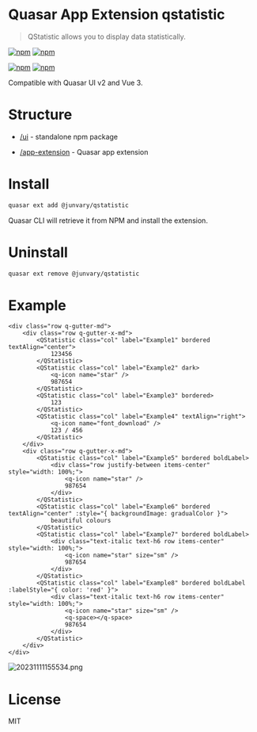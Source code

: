 # Quasar App Extension qstatistic
> QStatistic allows you to display data statistically.

[![npm](https://img.shields.io/npm/v/@junvary/quasar-app-extension-qstatistic.svg?label=@junvary/quasar-app-extension-qstatistic)](https://www.npmjs.com/package/@junvary/quasar-app-extension-qstatistic)
[![npm](https://img.shields.io/npm/dt/@junvary/quasar-app-extension-qstatistic.svg)](https://www.npmjs.com/package/@junvary/quasar-app-extension-qstatistic)

[![npm](https://img.shields.io/npm/v/@junvary/quasar-ui-qstatistic.svg?label=@junvary/quasar-ui-qstatistic)](https://www.npmjs.com/package/@junvary/quasar-ui-qstatistic)
[![npm](https://img.shields.io/npm/dt/@junvary/quasar-ui-qstatistic.svg)](https://www.npmjs.com/package/@junvary/quasar-ui-qstatistic)

Compatible with Quasar UI v2 and Vue 3.

# Structure
* [/ui](ui) - standalone npm package

* [/app-extension](app-extension) - Quasar app extension

# Install
```bash
quasar ext add @junvary/qstatistic
```
Quasar CLI will retrieve it from NPM and install the extension.

# Uninstall
```bash
quasar ext remove @junvary/qstatistic
```
# Example
```Vue
<div class="row q-gutter-md">
    <div class="row q-gutter-x-md">
        <QStatistic class="col" label="Example1" bordered textAlign="center">
            123456
        </QStatistic>
        <QStatistic class="col" label="Example2" dark>
            <q-icon name="star" />
            987654
        </QStatistic>
        <QStatistic class="col" label="Example3" bordered>
            123
        </QStatistic>
        <QStatistic class="col" label="Example4" textAlign="right">
            <q-icon name="font_download" />
            123 / 456
        </QStatistic>
    </div>
    <div class="row q-gutter-x-md">
        <QStatistic class="col" label="Example5" bordered boldLabel>
            <div class="row justify-between items-center" style="width: 100%;">
                <q-icon name="star" />
                987654
            </div>
        </QStatistic>
        <QStatistic class="col" label="Example6" bordered textAlign="center" :style="{ backgroundImage: gradualColor }">
            beautiful colours
        </QStatistic>
        <QStatistic class="col" label="Example7" bordered boldLabel>
            <div class="text-italic text-h6 row items-center" style="width: 100%;">
                <q-icon name="star" size="sm" />
                987654
            </div>
        </QStatistic>
        <QStatistic class="col" label="Example8" bordered boldLabel :labelStyle="{ color: 'red' }">
            <div class="text-italic text-h6 row items-center" style="width: 100%;">
                <q-icon name="star" size="sm" />
                <q-space></q-space>
                987654
            </div>
        </QStatistic>
    </div>
</div>
```
![20231111155534.png](https://s2.loli.net/2023/11/11/FgqkAvGzZ5TP89j.png)
# License
MIT
